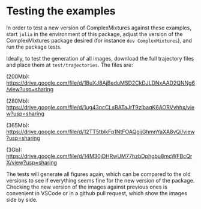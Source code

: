 # Testing the examples

In order to test a new version of ComplexMixtures against these examples, 
start `julia` in the environment of this package, adjust the version of the 
ComplexMixtures package desired (for instance `dev ComplexMixtures`), and
run the package tests.

Ideally, to test the generation of all images, download the full trajectory
files and place them at `test/trajectories`. The files are:

(200Mb): https://drive.google.com/file/d/1BuXJ8AjBeduMSD2CkDJLDNxAAD2QNNg6/view?usp=sharing

(280Mb): https://drive.google.com/file/d/1ug43ncCLsBATaJrT9zlbaqK6AORVvhhx/view?usp=sharing

(365Mb): https://drive.google.com/file/d/12TT5tblkFp1NtFOAQgjjGhmnYaXA8vQi/view?usp=sharing

(3Gb): https://drive.google.com/file/d/14M30jDHRwUM77hzbDphgbu8mcWFBcQrX/view?usp=sharing

The tests will generate all figures again, which can be compared to the old versions
to see if everything seems fine for the new version of the package. Checking the new
version of the images against previous ones is convenient in VSCode or in a github 
pull request, which show the images side by side. 









